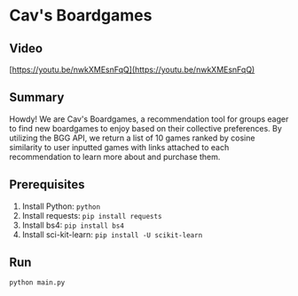 # Cav's Boardgames

## Video

[https://youtu.be/nwkXMEsnFqQ](https://youtu.be/nwkXMEsnFqQ)

## Summary

Howdy! We are Cav's Boardgames, a recommendation tool for groups eager to find new boardgames to enjoy based on their collective preferences. By utilizing the BGG API, we return a list of 10 games ranked by cosine similarity to user inputted games with links attached to each recommendation to learn more about and purchase them.

## Prerequisites

1. Install Python: `python` 
2. Install requests: `pip install requests`
3. Install bs4: `pip install bs4`
4. Install sci-kit-learn: `pip install -U scikit-learn`

## Run

```bash
python main.py 
```

